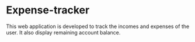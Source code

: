# Expense-tracker
This web application is developed to track the incomes and expenses of the user. It also display remaining account balance.
